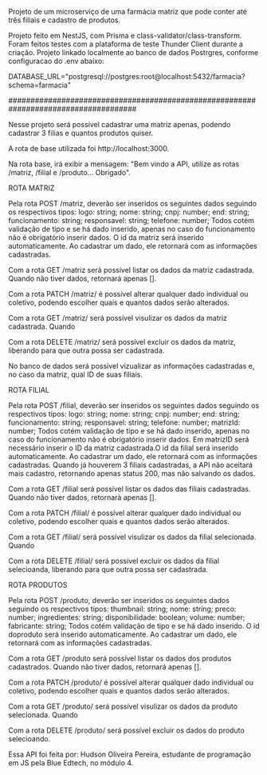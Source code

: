Projeto de um microserviço de uma farmácia matriz que pode conter até três filiais e cadastro de produtos.

Projeto feito em NestJS, com Prisma e class-validator/class-transform.
Foram feitos testes com a plataforma de teste Thunder Client durante a criação.
Projeto linkado localmente ao banco de dados Postrgres, conforme configuracao do .env abaixo:

DATABASE_URL="postgresql://postgres:root@localhost:5432/farmacia?schema=farmacia"

#####################################################################################

Nesse projeto será possível cadastrar uma matriz apenas, podendo cadastrar 3 filias e quantos produtos quiser.

A rota de base utilizada foi http://localhost:3000.

Na rota base, irá exibir a mensagem: "Bem vindo a API, utilize as rotas /matriz, /filial e /produto... Obrigado".

ROTA MATRIZ

Pela rota POST /matriz, deverão ser inseridos os seguintes dados seguindo os respectivos tipos:
logo: string;
nome: string;
cnpj: number;
end: string;
funcionamento: string;
responsavel: string;
telefone: number;
Todos cotém validação de tipo e se há dado inserido, apenas no caso do funcionamento não é obrigatório inserir dados. O id da matriz será inserido automaticamente. Ao cadastrar um dado, ele retornará com as informações cadastradas.

Com a rota GET /matriz será possível listar os dados da matriz cadastrada. Quando não tiver dados, retornará apenas [].

Com a rota PATCH /matriz/<id> é possível alterar qualquer dado individual ou coletivo, podendo escolher quais e quantos dados serão alterados.

Com a rota GET /matriz/<id> será possível visulizar os dados da matriz cadastrada. Quando

Com a rota DELETE /matriz/<id> será possível excluir os dados da matriz, liberando para que outra possa ser cadastrada.

No banco de dados será possível vizualizar as informações cadastradas e, no caso da matriz, qual ID de suas filiais.

ROTA FILIAL

Pela rota POST /filial, deverão ser inseridos os seguintes dados seguindo os respectivos tipos:
logo: string;
nome: string;
cnpj: number;
end: string;
funcionamento: string;
responsavel: string;
telefone: number;
matrizId: number;
Todos cotém validação de tipo e se há dado inserido, apenas no caso do funcionamento não é obrigatório inserir dados. Em matrizID será necessário inserir o ID da matriz cadastrada.O id da filial será inserido automaticamente. Ao cadastrar um dado, ele retornará com as informações cadastradas. Quando já houverem 3 filiais cadastradas, a API não aceitará mais cadastro, retornando apenas status 200, mas não salvando os dados.

Com a rota GET /filial será possível listar os dados das filiais cadastradas. Quando não tiver dados, retornará apenas [].

Com a rota PATCH /filial/<id> é possível alterar qualquer dado individual ou coletivo, podendo escolher quais e quantos dados serão alterados.

Com a rota GET /filial/<id> será possível visulizar os dados da filial selecionada. Quando

Com a rota DELETE /filial/<id> será possível excluir os dados da filial selecioanda, liberando para que outra possa ser cadastrada.

ROTA PRODUTOS

Pela rota POST /produto, deverão ser inseridos os seguintes dados seguindo os respectivos tipos:
thumbnail: string;
nome: string;
preco: number;
ingredientes: string;
disponibilidade: boolean;
volume: number;
fabricante: string;
Todos cotém validação de tipo e se há dado inserido. O id doproduto será inserido automaticamente. Ao cadastrar um dado, ele retornará com as informações cadastradas.

Com a rota GET /produto será possível listar os dados dos produtos cadastrados. Quando não tiver dados, retornará apenas [].

Com a rota PATCH /produto/<id> é possível alterar qualquer dado individual ou coletivo, podendo escolher quais e quantos dados serão alterados.

Com a rota GET /produto/<id> será possível visulizar os dados da produto selecionada. Quando

Com a rota DELETE /produto/<id> será possível excluir os dados do produto selecioando.

Essa API foi feita por:
Hudson Oliveira Pereira, estudante de programação em JS pela Blue Edtech, no módulo 4.
